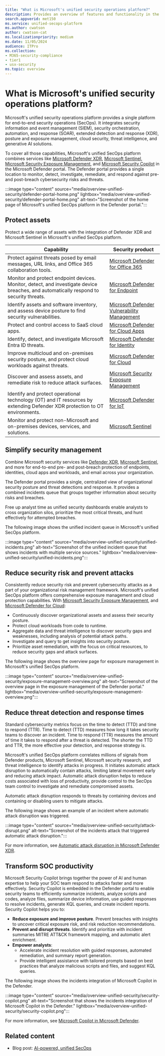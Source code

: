 ```yaml
---
title: "What is Microsoft's unified security operations platform?"
description: Provides an overview of features and functionality in the Microsoft's unified security operations platform
search.appverid: met150
ms.service: unified-secops-platform
ms.author: cwatson
author: cwatson-cat
ms.localizationpriority: medium
ms.date: 11/05/2024
audience: ITPro
ms.collection:
- M365-security-compliance
- tier1
- usx-security
ms.topic: overview
---
```


# What is Microsoft's unified security operations platform?

Microsoft's unified security operations platform provides a single platform for end-to-end security operations (SecOps). It integrates security information and event management (SIEM), security orchestration, automation, and response (SOAR), extended detection and response (XDR), posture and exposure management, cloud security, threat intelligence, and generative AI solutions.

To cover all those capabilities, Microsoft's unified SecOps platform combines services like [Microsoft Defender XDR](/defender-xdr/microsoft-365-defender), [Microsoft Sentinel](/azure/sentinel/overview), [Microsoft Security Exposure Management](/security-exposure-management/microsoft-security-exposure-management), and [Microsoft Security Copilot](/copilot/security/microsoft-security-copilot) in the Microsoft Defender portal. The Defender portal provides a single location to monitor, detect, investigate, remediate, and respond against pre- and post-breach cybersecurity risks and threats.

:::image type="content" source="media/overview-unified-security/defender-portal-home.png" lightbox="media/overview-unified-security/defender-portal-home.png" alt-text="Screenshot of the home page of Microsoft's unified SecOps platform in the Defender portal.":::

## Protect assets

Protect a wide range of assets with the integration of Defender XDR and Microsoft Sentinel in Microsoft's unified SecOps platform.

|Capability  |Security product  |
|---------|---------|
|Protect against threats posed by email messages, URL links, and Office 365 collaboration tools.     |   [Microsoft Defender for Office 365](/defender-office-365/mdo-about)      |
|Monitor and protect endpoint devices. Monitor, detect, and investigate device breaches, and automatically respond to security threats.    |     [Microsoft Defender for Endpoint](/defender-endpoint/microsoft-defender-endpoint)    |
|Identify assets and software inventory, and assess device posture to find security vulnerabilities.|[Microsoft Defender Vulnerability Management](/defender-vulnerability-management/defender-vulnerability-management)|
|Protect and control access to SaaS cloud apps.|[Microsoft Defender for Cloud Apps](/defender-cloud-apps/what-is-defender-for-cloud-apps)|
|Identify, detect, and investigate Microsoft Entra ID threats.|[Microsoft Defender for Identity](/defender-for-identity/what-is)|
|Improve multicloud and on-premises security posture, and protect cloud workloads against threats.|[Microsoft Defender for Cloud](/azure/defender-for-cloud/defender-for-cloud-introduction)|
|Discover and assess assets, and remediate risk to reduce attack surfaces.|[Microsoft Security Exposure Management](/security-exposure-management/microsoft-security-exposure-management)|
|Identify and protect operational technology (OT) and IT resources by extending Defender XDR protection to OT environments.|[Microsoft Defender for IoT](/defender-for-iot/microsoft-defender-iot)|
|Monitor and protect non-Microsoft and on-premises devices, services, and solutions. | [Microsoft Sentinel](/azure/sentinel/overview) |

## Simplify security management

Combine Microsoft security services like [Defender XDR](/defender-xdr/microsoft-365-defender), [Microsoft Sentinel](/azure/sentinel/overview), and more for end-to-end pre- and post-breach protection of endpoints, identities, cloud apps and workloads, and email across your organization.

The Defender portal provides a single, centralized view of organizational security posture and threat detections and response. It provides a combined incidents queue that groups together information about security risks and breaches.

Free up analyst time as unified security dashboards enable analysts to cross organization silos, prioritize the most critical threats, and hunt effectively for attempted breaches.

The following image shows the unified incident queue in Microsoft's unified SecOps platform.

:::image type="content" source="media/overview-unified-security/unified-incidents.png" alt-text="Screenshot of the unified incident queue that shows incidents with multiple service sources." lightbox="media/overview-unified-security/unified-incidents.png":::

## Reduce security risk and prevent attacks

Consistently reduce security risk and prevent cybersecurity attacks as a part of your organizational risk management framework. Microsoft's unified SecOps platform offers comprehensive exposure management and cloud protection capabilities. With [Microsoft Security Exposure Management](/security-exposure-management/microsoft-security-exposure-management), and [Microsoft Defender for Cloud](/azure/defender-for-cloud/defender-for-cloud-introduction):

- Continuously discover organizational assets and assess their security posture.  
- Protect cloud workloads from code to runtime.
- Aggregate data and threat intelligence to discover security gaps and weaknesses, including analysis of potential attack paths.
- Investigate and query to get insights into security posture.
- Prioritize asset remediation, with the focus on critical resources, to reduce security gaps and attack surfaces.

The following image shows the overview page for exposure management in Microsoft's unified SecOps platform.

:::image type="content" source="media/overview-unified-security/exposure-management-overview.png" alt-text="Screenshot of the overview page in the exposure management of the Defender portal." lightbox="media/overview-unified-security/exposure-management-overview.png":::

## Reduce threat detection and response times

Standard cybersecurity metrics focus on the time to detect (TTD) and time to respond (TTR). Time to detect (TTD) measures how long it takes security teams to discover an incident. Time to respond (TTR) measures the amount of time it takes to respond after a threat is detected. The shorter the TTD and TTR, the more effective your detection, and response strategy is.

Microsoft's unified SecOps platform correlates millions of signals from Defender products, Microsoft Sentinel, Microsoft security research, and threat intelligence to identify attacks in progress. It initiates automatic attack disruption to automatically contain attacks, limiting lateral movement early and reducing attack impact. Automatic attack disruption helps to reduce costs associated with loss of productivity, provide control to the SecOps team control to investigate and remediate compromised assets.

Automatic attack disruption responds to threats by containing devices and containing or disabling users to mitigate attacks. 

The following image shows an example of an incident where automatic attack disruption was triggered.

:::image type="content" source="media/overview-unified-security/attack-disrupt.png" alt-text="Screenshot of the incidents attack that triggered automatic attack disruption.":::

For more information, see [Automatic attack disruption in Microsoft Defender XDR](/defender-xdr/automatic-attack-disruption).

## Transform SOC productivity

Microsoft Security Copilot brings together the power of AI and human expertise to help your SOC team respond to attacks faster and more effectively. Security Copilot is embedded in the Defender portal to enable security teams to efficiently summarize incidents, analyze scripts and codes, analyze files, summarize device information, use guided responses to resolve incidents, generate KQL queries, and create incident reports. Security Copilot helps you to:

- **Reduce exposure and improve posture**. Prevent breaches with insights to uncover critical exposure risk, and risk reduction recommendations.
- **Prevent and disrupt threats**. Identify and prioritize with incident summaries MITRE ATT&CK framework mapping, and automatic alert enrichment.
- **Empower analysts**:
    - Accelerate incident resolution with guided responses, automated remediation, and summary report generation.
    - Provide intelligent assistance with tailored prompts based on best practices that analyze malicious scripts and files, and suggest KQL queries.

The following image shows the incidents integration of Microsoft Copilot in the Defender.

:::image type="content" source="media/overview-unified-security/security-copilot.png" alt-text="Screenshot that shows the incidents integration of Microsoft Copilot in the Defender." lightbox="media/overview-unified-security/security-copilot.png":::

For more information, see [Microsoft Copilot in Microsoft Defender](/defender-xdr/security-copilot-in-microsoft-365-defender).

## Related content

- Blog post: [AI-powered, unified SecOps](https://www.microsoft.com/security/business/solutions/ai-powered-unified-secops-platform)

